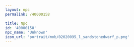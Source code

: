 ```yaml
---
layout: npc
permalink: /40000158

title: Npc
id: '40000158'
npc_name: 'Unknown'
icon_url: 'portrait/mob/02020095_l_sandstonedwarf_p.png'
---
```

